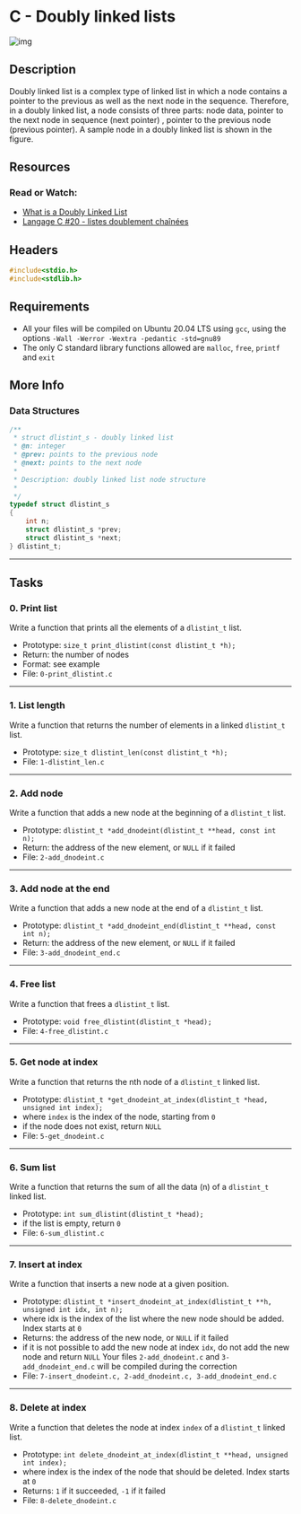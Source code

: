 # C - Doubly linked lists

![img](https://static.javatpoint.com/ds/images/doubly-linked-list2.png)

## Description
Doubly linked list is a complex type of linked list in which a node contains a pointer to the previous as well as the next node in the sequence. Therefore, in a doubly linked list, a node consists of three parts: node data, pointer to the next node in sequence (next pointer) , pointer to the previous node (previous pointer). A sample node in a doubly linked list is shown in the figure.

## Resources
### Read or Watch:
- [What is a Doubly Linked List](https://www.youtube.com/watch?v=k0pjD12bzP0)
- [Langage C #20 - listes doublement chaînées](https://www.youtube.com/watch?v=589GpRJ6VFo)

## Headers
```c
#include<stdio.h>  
#include<stdlib.h> 
```

## Requirements
- All your files will be compiled on Ubuntu 20.04 LTS using `gcc`, using the options `-Wall -Werror -Wextra -pedantic -std=gnu89`
- The only C standard library functions allowed are `malloc`, `free`, `printf` and `exit`

## More Info
### Data Structures
```c
/**
 * struct dlistint_s - doubly linked list
 * @n: integer
 * @prev: points to the previous node
 * @next: points to the next node
 *
 * Description: doubly linked list node structure
 *
 */
typedef struct dlistint_s
{
	int n;
	struct dlistint_s *prev;
	struct dlistint_s *next;
} dlistint_t;
```

-------------------------
## Tasks

### 0. Print list
Write a function that prints all the elements of a `dlistint_t` list.

- Prototype: `size_t print_dlistint(const dlistint_t *h);`
- Return: the number of nodes
- Format: see example
- File: `0-print_dlistint.c`

-------------------------
### 1. List length
Write a function that returns the number of elements in a linked `dlistint_t` list.

- Prototype: `size_t dlistint_len(const dlistint_t *h);`
- File: `1-dlistint_len.c`

-------------------------
### 2. Add node
Write a function that adds a new node at the beginning of a `dlistint_t` list.

- Prototype: `dlistint_t *add_dnodeint(dlistint_t **head, const int n);`
- Return: the address of the new element, or `NULL` if it failed
- File: `2-add_dnodeint.c`

-------------------------
### 3. Add node at the end
Write a function that adds a new node at the end of a `dlistint_t` list.

- Prototype: `dlistint_t *add_dnodeint_end(dlistint_t **head, const int n);`
- Return: the address of the new element, or `NULL` if it failed
- File: `3-add_dnodeint_end.c`

-------------------------
### 4. Free list
Write a function that frees a `dlistint_t` list.

- Prototype: `void free_dlistint(dlistint_t *head);`
- File: `4-free_dlistint.c`

-------------------------
### 5. Get node at index
Write a function that returns the nth node of a `dlistint_t` linked list.

- Prototype: `dlistint_t *get_dnodeint_at_index(dlistint_t *head, unsigned int index);`
- where `index` is the index of the node, starting from `0`
- if the node does not exist, return `NULL`
- File: `5-get_dnodeint.c`

-------------------------
### 6. Sum list
Write a function that returns the sum of all the data (n) of a `dlistint_t` linked list.

- Prototype: `int sum_dlistint(dlistint_t *head);`
- if the list is empty, return `0`
- File: `6-sum_dlistint.c`

-------------------------
### 7. Insert at index
Write a function that inserts a new node at a given position.

- Prototype: `dlistint_t *insert_dnodeint_at_index(dlistint_t **h, unsigned int idx, int n);`
- where idx is the index of the list where the new node should be added. Index starts at `0`
- Returns: the address of the new node, or `NULL` if it failed
- if it is not possible to add the new node at index `idx`, do not add the new node and return `NULL`
Your files `2-add_dnodeint.c` and `3-add_dnodeint_end.c` will be compiled during the correction
- File: `7-insert_dnodeint.c, 2-add_dnodeint.c, 3-add_dnodeint_end.c`

-------------------------
### 8. Delete at index
Write a function that deletes the node at index `index` of a `dlistint_t` linked list.

- Prototype: `int delete_dnodeint_at_index(dlistint_t **head, unsigned int index);`
- where index is the index of the node that should be deleted. Index starts at `0`
- Returns: `1` if it succeeded, `-1` if it failed
- File: `8-delete_dnodeint.c`